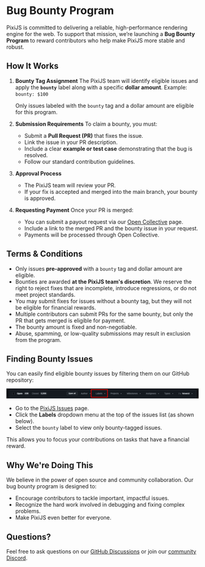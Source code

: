 # Bug Bounty Program

PixiJS is committed to delivering a reliable, high-performance rendering engine for the web. To support that mission, we’re launching a **Bug Bounty Program** to reward contributors who help make PixiJS more stable and robust.

## How It Works

1. **Bounty Tag Assignment**
   The PixiJS team will identify eligible issues and apply the **`bounty`** label along with a specific **dollar amount**.
   Example: `bounty: $100`

   Only issues labeled with the `bounty` tag and a dollar amount are eligible for this program.

2. **Submission Requirements**
   To claim a bounty, you must:

   - Submit a **Pull Request (PR)** that fixes the issue.
   - Link the issue in your PR description.
   - Include a clear **example or test case** demonstrating that the bug is resolved.
   - Follow our standard contribution guidelines.

3. **Approval Process**

   - The PixiJS team will review your PR.
   - If your fix is accepted and merged into the main branch, your bounty is approved.

4. **Requesting Payment**
   Once your PR is merged:

   - You can submit a payout request via our [Open Collective](https://opencollective.com/pixijs) page.
   - Include a link to the merged PR and the bounty issue in your request.
   - Payments will be processed through Open Collective.

## Terms & Conditions

- Only issues **pre-approved** with a `bounty` tag and dollar amount are eligible.
- Bounties are awarded **at the PixiJS team's discretion**. We reserve the right to reject fixes that are incomplete, introduce regressions, or do not meet project standards.
- You may submit fixes for issues without a bounty tag, but they will not be eligible for financial rewards.
- Multiple contributors can submit PRs for the same bounty, but only the PR that gets merged is eligible for payment.
- The bounty amount is fixed and non-negotiable.
- Abuse, spamming, or low-quality submissions may result in exclusion from the program.

## **Finding Bounty Issues**

You can easily find eligible bounty issues by filtering them on our GitHub repository:

![Bounty Issues](/images/misc/bug-bounty-label.png)

- Go to the [PixiJS Issues](https://github.com/pixijs/pixijs/issues) page.
- Click the **Labels** dropdown menu at the top of the issues list (as shown below).
- Select the `bounty` label to view only bounty-tagged issues.

This allows you to focus your contributions on tasks that have a financial reward.

## Why We're Doing This

We believe in the power of open source and community collaboration. Our bug bounty program is designed to:

- Encourage contributors to tackle important, impactful issues.
- Recognize the hard work involved in debugging and fixing complex problems.
- Make PixiJS even better for everyone.

## Questions?

Feel free to ask questions on our [GitHub Discussions](https://github.com/pixijs/pixijs/discussions) or join our [community Discord](https://discord.gg/QrnxmQUPGV).
